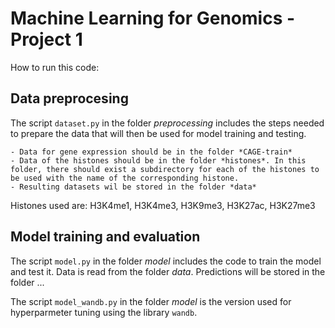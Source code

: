 # Machine Learning for Genomics - Project 1


How to run this code:

## Data preprocesing

The script `dataset.py` in the folder *preprocessing* includes the steps needed to prepare the data that will then be used for model training and testing.

    - Data for gene expression should be in the folder *CAGE-train*
    - Data of the histones should be in the folder *histones*. In this folder, there should exist a subdirectory for each of the histones to be used with the name of the corresponding histone.
    - Resulting datasets wil be stored in the folder *data*

Histones used are: H3K4me1, H3K4me3, H3K9me3, H3K27ac, H3K27me3

## Model training and evaluation

The script `model.py` in the folder *model* includes the code to train the model and test it. Data is read from the folder *data*. Predictions will be stored in the folder ...

The script `model_wandb.py` in the folder *model* is the version used for hyperparmeter tuning using the library `wandb`.
